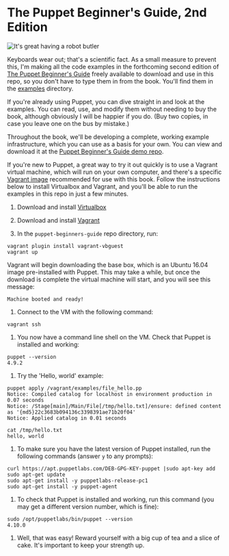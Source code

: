 # The Puppet Beginner's Guide, 2nd Edition


![It's great having a robot butler](http://bitfieldconsulting.com/files/1240_03_01_small.png)

Keyboards wear out; that's a scientific fact. As a small measure to prevent this, I'm making all the code examples in the forthcoming second edition of [The Puppet Beginner's Guide](http://bitfieldconsulting.com/pbg2) freely available to download and use in this repo, so you don't have to type them in from the book. You'll find them in the [examples](https://github.com/bitfield/puppet-beginners-guide/tree/master/examples) directory. 

If you're already using Puppet, you can dive straight in and look at the examples. You can read, use, and modify them without needing to buy the book, although obviously I will be happier if you do. (Buy two copies, in case you leave one on the bus by mistake.)

Throughout the book, we'll be developing a complete, working example infrastructure, which you can use as a basis for your own. You can view and download it at the [Puppet Beginner's Guide demo repo](https://github.com/bitfield/control-repo).

If you're new to Puppet, a great way to try it out quickly is to use a Vagrant virtual machine, which will run on your own computer, and there's a specific [Vagrant image](https://atlas.hashicorp.com/puppetlabs/boxes/ubuntu-16.04-64-puppet) recommended for use with this book. Follow the instructions below to install Virtualbox and Vagrant, and you'll be able to run the examples in this repo in just a few minutes.

  1. Download and install [Virtualbox](https://www.virtualbox.org/)

  1. Download and install [Vagrant](https://www.vagrantup.com/downloads.html)

  1. In the `puppet-beginners-guide` repo directory, run:

    vagrant plugin install vagrant-vbguest
    vagrant up

  Vagrant will begin downloading the base box, which is an Ubuntu 16.04 image pre-installed with Puppet. This may take a while, but once the download is complete the virtual machine will start, and you will see this message:

    Machine booted and ready!

  1. Connect to the VM with the following command:

    vagrant ssh

  1. You now have a command line shell on the VM. Check that Puppet is installed and working:

    puppet --version
    4.9.2

  1. Try the 'Hello, world' example:

    puppet apply /vagrant/examples/file_hello.pp
    Notice: Compiled catalog for localhost in environment production in 0.07 seconds
    Notice: /Stage[main]/Main/File[/tmp/hello.txt]/ensure: defined content as '{md5}22c3683b094136c3398391ae71b20f04'
    Notice: Applied catalog in 0.01 seconds

    cat /tmp/hello.txt
    hello, world

  1. To make sure you have the latest version of Puppet installed, run the following commands (answer `y` to any prompts):

    curl https://apt.puppetlabs.com/DEB-GPG-KEY-puppet |sudo apt-key add
    sudo apt-get update
    sudo apt-get install -y puppetlabs-release-pc1
    sudo apt-get install -y puppet-agent

  1. To check that Puppet is installed and working, run this command (you may get a different version number, which is fine):

    sudo /opt/puppetlabs/bin/puppet --version
    4.10.0

  1. Well, that was easy! Reward yourself with a big cup of tea and a slice of cake. It's important to keep your strength up. 
